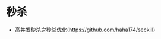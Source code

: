 秒杀
========

- [高并发秒杀之秒杀优化](https://www.jianshu.com/p/138f3713618a)(https://github.com/haha174/seckill)